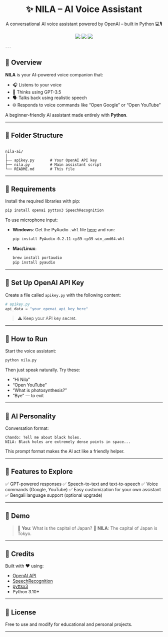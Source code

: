 
<h1 align="center">✨ NILA – AI Voice Assistant</h1>

<p align="center">
  A conversational AI voice assistant powered by OpenAI – built in Python 💻🎙️
  <br><br>
  <img src="https://img.shields.io/badge/Python-3.10-blue?style=for-the-badge&logo=python">
  <img src="https://img.shields.io/badge/OpenAI-GPT3.5-informational?style=for-the-badge&logo=openai">
  <img src="https://img.shields.io/badge/SpeechRecognition-Enabled-success?style=for-the-badge">
</p>
---

## 📌 Overview

**NILA** is your AI-powered voice companion that:

- 🎧 Listens to your voice
- 🤖 Thinks using GPT-3.5
- 🗣️ Talks back using realistic speech
- 🌐 Responds to voice commands like “Open Google” or “Open YouTube”

A beginner-friendly AI assistant made entirely with **Python**.

---

## 📁 Folder Structure

```

nila-ai/
│
├── apikey.py       # Your OpenAI API key
├── nila.py         # Main assistant script
└── README.md       # This file

````

---

## 🔧 Requirements

Install the required libraries with pip:

```bash
pip install openai pyttsx3 SpeechRecognition
````

To use microphone input:

* **Windows**:
  Get the PyAudio `.whl` file [here](https://www.lfd.uci.edu/~gohlke/pythonlibs/#pyaudio) and run:

  ```bash
  pip install PyAudio‑0.2.11‑cp39‑cp39‑win_amd64.whl
  ```

* **Mac/Linux**:

  ```bash
  brew install portaudio
  pip install pyaudio
  ```

---

## 🔐 Set Up OpenAI API Key

Create a file called `apikey.py` with the following content:

```python
# apikey.py
api_data = "your_openai_api_key_here"
```

> ⚠️ Keep your API key secret.

---

## 🚀 How to Run

Start the voice assistant:

```bash
python nila.py
```

Then just speak naturally. Try these:

* “Hi Nila”
* “Open YouTube”
* “What is photosynthesis?”
* “Bye” — to exit

---

## 💬 AI Personality

Conversation format:

```
Chando: Tell me about black holes.
NILA: Black holes are extremely dense points in space...
```

This prompt format makes the AI act like a friendly helper.

---

## 🌟 Features to Explore

✅ GPT-powered responses
✅ Speech-to-text and text-to-speech
✅ Voice commands (Google, YouTube)
✅ Easy customization for your own assistant
✅ Bengali language support (optional upgrade)

---

## 🧠 Demo

> 🎤 **You**: What is the capital of Japan?
> 💬 **NILA**: The capital of Japan is Tokyo.

---

## 🙌 Credits

Built with ❤️ using:

* [OpenAI API](https://platform.openai.com/)
* [SpeechRecognition](https://pypi.org/project/SpeechRecognition/)
* [pyttsx3](https://pypi.org/project/pyttsx3/)
* Python 3.10+

---

## 📄 License

Free to use and modify for educational and personal projects.

---

